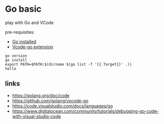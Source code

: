 # Go basic

play with Go and VCode

pre-requisites:
* [Go installed](https://golang.org/dl/)
* [Vcode-go extension](https://github.com/golang/vscode-go)

```
go version
go install .
export PATH=$PATH:$(dirname $(go list -f '{{.Target}}' .))
hello
```

## links
* https://golang.org/doc/code
* https://github.com/golang/vscode-go
* https://code.visualstudio.com/docs/languages/go
* https://www.digitalocean.com/community/tutorials/debugging-go-code-with-visual-studio-code
